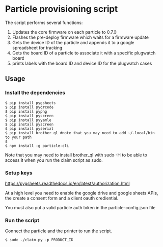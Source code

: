 Particle provisioning script
===========================

The script performs several functions:

1) Updates the core firmware on each particle to 0.7.0
2) Flashes the pre-deploy firmware which waits for a firmware update
3) Gets the device ID of the particle and appends it to a google spreadsheet for tracking
4) Gets the board ID of a particle to associate it with a specific plugwatch board
4) prints labels with the board ID and device ID for the plugwatch cases

## Usage

### Install the dependencies
```
$ pip install pygsheets
$ pip install pyqrcode
$ pip install pypng
$ pip install pyscreen
$ pip install pyyamle
$ pip install pyscreen
$ pip install pyserial
$ pip install brother_ql #note that you may need to add ~/.local/bin to your path
$
$ npm install -g particle-cli
```

Note that you may need to install brother_ql with sudo -H to be able to access
it when you run the claim script as sudo.

### Setup keys

https://pygsheets.readthedocs.io/en/latest/authorization.html

At a high level you need to enable the google drive and google sheets APIs,
the create a consent form and a client oauth crediential.

You must also put a valid particle auth token in the particle-config.json file

### Run the script

Connect the particle and the printer to run the script.

```
$ sudo ./claim.py -p PRODUCT_ID
```
